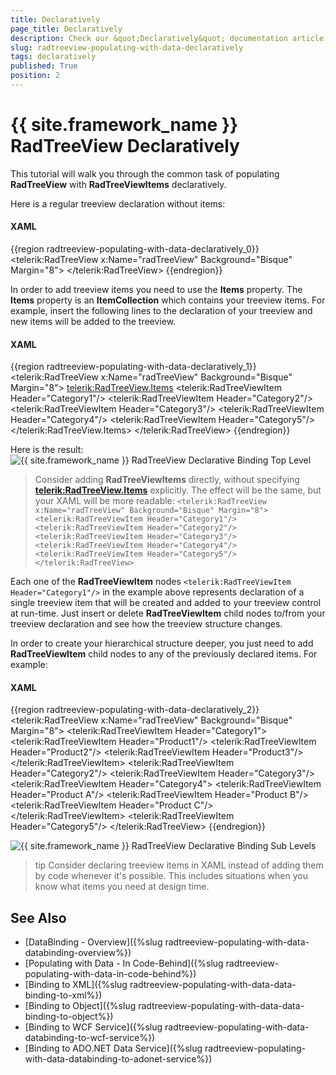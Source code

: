 ```yaml
---
title: Declaratively
page_title: Declaratively
description: Check our &quot;Declaratively&quot; documentation article for the RadTreeView {{ site.framework_name }} control.
slug: radtreeview-populating-with-data-declaratively
tags: declaratively
published: True
position: 2
---
```


# {{ site.framework_name }} RadTreeView Declaratively

This tutorial will walk you through the common task of populating __RadTreeView__ with __RadTreeViewItems__ declaratively.  

Here is a regular treeview declaration without items: 

#### __XAML__

{{region radtreeview-populating-with-data-declaratively_0}}
	<telerik:RadTreeView x:Name="radTreeView" Background="Bisque" Margin="8">
	</telerik:RadTreeView>
	{{endregion}}

In order to add treeview items you need to use the __Items__ property. The __Items__ property is an __ItemCollection__ which contains your treeview items. For example, insert the following lines to the declaration of your treeview and new items will be added to the treeview. 

#### __XAML__

{{region radtreeview-populating-with-data-declaratively_1}}
	<telerik:RadTreeView x:Name="radTreeView" Background="Bisque" Margin="8">
	    <telerik:RadTreeView.Items>
	        <telerik:RadTreeViewItem Header="Category1"/>
	        <telerik:RadTreeViewItem Header="Category2"/>
	        <telerik:RadTreeViewItem Header="Category3"/>
	        <telerik:RadTreeViewItem Header="Category4"/>
	        <telerik:RadTreeViewItem Header="Category5"/>
	    </telerik:RadTreeView.Items>
	</telerik:RadTreeView>
	{{endregion}}

Here is the result: 
![{{ site.framework_name }} RadTreeView Declarative Binding Top Level](images/RadTreeView_PopulatingWithDataDeclaratively_010.PNG)

>Consider adding __RadTreeViewItems__ directly, without specifying __<telerik:RadTreeView.Items>__
explicitly. The effect will be the same, but your XAML will be more readable:
`<telerik:RadTreeView x:Name="radTreeView" Background="Bisque" Margin="8">
    <telerik:RadTreeViewItem Header="Category1"/>
    <telerik:RadTreeViewItem Header="Category2"/>
    <telerik:RadTreeViewItem Header="Category3"/>
    <telerik:RadTreeViewItem Header="Category4"/>
    <telerik:RadTreeViewItem Header="Category5"/>
</telerik:RadTreeView>`

Each one of the __RadTreeViewItem__ nodes `<telerik:RadTreeViewItem Header="Category1"/>` in the example above represents declaration of a single treeview item that will be created and added to your treeview control at run-time. Just insert or delete __RadTreeViewItem__ child nodes to/from your treeview declaration and see how the treeview structure changes.

In order to create your hierarchical structure deeper, you just need to add __RadTreeViewItem__ child nodes to any of the previously declared items. For example: 

#### __XAML__

{{region radtreeview-populating-with-data-declaratively_2}}
	<telerik:RadTreeView x:Name="radTreeView" Background="Bisque" Margin="8">
	    <telerik:RadTreeViewItem Header="Category1">
	        <telerik:RadTreeViewItem Header="Product1"/>
	        <telerik:RadTreeViewItem Header="Product2"/>
	        <telerik:RadTreeViewItem Header="Product3"/>
	    </telerik:RadTreeViewItem>
	    <telerik:RadTreeViewItem Header="Category2"/>
	    <telerik:RadTreeViewItem Header="Category3"/>
	    <telerik:RadTreeViewItem Header="Category4">
	        <telerik:RadTreeViewItem Header="Product A"/>
	        <telerik:RadTreeViewItem Header="Product B"/>
	        <telerik:RadTreeViewItem Header="Product C"/>
	    </telerik:RadTreeViewItem>
	    <telerik:RadTreeViewItem Header="Category5"/>
	</telerik:RadTreeView>
	{{endregion}}

![{{ site.framework_name }} RadTreeView Declarative Binding Sub Levels](images/RadTreeView_PopulatingWithDataDeclaratively_020.PNG)

>tip Consider declaring treeview items in XAML instead of adding them by code whenever it's possible. This includes situations when you know what items you need at design time.

## See Also
 * [DataBinding - Overview]({%slug radtreeview-populating-with-data-databinding-overview%})
 * [Populating with Data - In Code-Behind]({%slug radtreeview-populating-with-data-in-code-behind%})
 * [Binding to XML]({%slug radtreeview-populating-with-data-data-binding-to-xml%})
 * [Binding to Object]({%slug radtreeview-populating-with-data-data-binding-to-object%})
 * [Binding to WCF Service]({%slug radtreeview-populating-with-data-databinding-to-wcf-service%})
 * [Binding to ADO.NET Data Service]({%slug radtreeview-populating-with-data-databinding-to-adonet-service%})